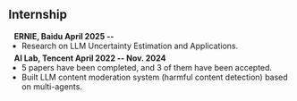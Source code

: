 ## Internship


<h4 style="margin:0 10px 0;">ERNIE, Baidu      April 2025 -- </h4>

<ul style="margin:0 0 5px;">
  <li><autocolor>Research on LLM Uncertainty Estimation and Applications.</autocolor></li>
</ul>

<h4 style="margin:0 10px 0;">AI Lab, Tencent      April 2022 -- Nov. 2024</h4>

<ul style="margin:0 0 5px;">
  <li><autocolor>5 papers have been completed, and 3 of them have been accepted.</autocolor></li>
  <li><autocolor>Built LLM content moderation system (harmful content detection) based on multi-agents.</autocolor></li>
</ul>
